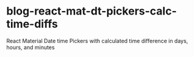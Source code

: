 # blog-react-mat-dt-pickers-calc-time-diffs
React Material Date time Pickers with calculated time difference in days, hours, and minutes
